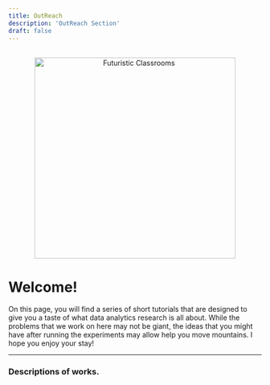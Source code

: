 ```yaml
---
title: OutReach
description: 'OutReach Section'
draft: false
---
```




<!-- add a line drop -->
<center>
&#x200B;
</center>

<center>
<img src="/images/outreach/fc1.jpg" alt="Futuristic Classrooms" style="width:400px;"/>
<!-- <img src="/images/outreach/fc1.jpg" alt="Futuristic Classrooms" width = "600" height = "600"/> -->

</center>

# Welcome! 

On this page, you will find a series of short tutorials that are designed to give you a taste of what data analytics research is all about. While the problems that we work on here may not be giant, the ideas that you might have after running the experiments may allow help you move mountains. I hope you enjoy your stay!


---

### Descriptions of works. 
